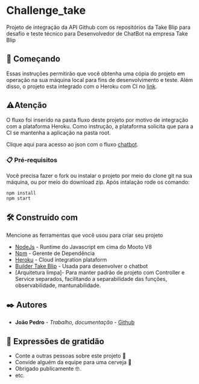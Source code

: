 # Challenge_take

Projeto de integração da API Github com os repositórios da Take Blip para desafio e teste técnico para Desenvolvedor de ChatBot na empresa Take Blip

## 🚀 Começando

Essas instruções permitirão que você obtenha uma cópia do projeto em operação na sua máquina local para fins de desenvolvimento e teste.
Além disso, o projeto esta integrado com o Heroku com CI no [link](https://takenet-challenge.herokuapp.com/api/repositorios). 

## ⚠️Atenção

O fluxo foi inserido na pasta fluxo deste projeto por motivo de integração com a plataforma Heroku. Como instrução, a plataforma solicita que para a CI se mantenha a aplicação na pasta root.

Clique aqui para acesso ao json com o fluxo [chatbot](https://github.com/joaopedro-marques/challenge_take/tree/main/Fluxo).



### 📋 Pré-requisitos

Você precisa fazer o fork ou instalar o projeto por meio do clone git na sua máquina, ou por meio do download zip.
Após intalação rode os comando:

```
npm install 
npm start
```


## 🛠️ Construído com

Mencione as ferramentas que você usou para criar seu projeto

* [NodeJs](https://nodejs.org/en/) - Runtime do Javascript em cima do Mooto V8
* [Npm](https://www.npmjs.com/) - Gerente de Dependência
* [Heroku](https://www.heroku.com/) - Cloud integration plataform
* [Builder Take Blip](https://portal.blip.ai/) - Usada para desenvolver o chatbot
* [Arquitetura limpa]- Para manter padrão de projeto com Controller e Service separados, facilitando a separabilidade das funções, observabilidade, mantunabilidade.





## ✒️ Autores


* **João Pedro** - *Trabalho, documentação* - [Github](https://github.com/joaopedro-marques)



## 🎁 Expressões de gratidão

* Conte a outras pessoas sobre este projeto 📢
* Convide alguém da equipe para uma cerveja 🍺 
* Obrigado publicamente 🤓.
* etc.


